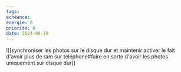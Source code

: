 ```yaml
---
tags: 
échéance: 
énergie: 0
priorité: 0
date: 2024-08-19
---
```


![[synchroniser les photos sur le disque dur et maintenir activer le fait d'avoir plus de ram sur téléphone#faire en sorte d'avoir les photos uniquement sur disque dur]]